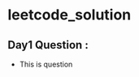# leetcode_solution
<!-- try to do more comfortable in coding -->
## Day1 Question :
- This is question